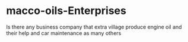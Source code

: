 # macco-oils-Enterprises
Is there any business company that extra village produce engine oil and their help and car maintenance as many others
